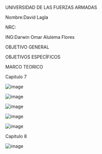 UNIVERSIDAD DE LAS FUERZAS ARMADAS

Nombre:David Lagla

NRC:

ING:Darwin Omar Alulema Flores

OBJETIVO GENERAL

OBJETIVOS ESPECÍFICOS


MARCO TEORICO

Capitulo 7

![image](https://user-images.githubusercontent.com/116814386/206787331-05711cf8-50d3-48eb-9f86-1bb8da2408ab.png)

![image](https://user-images.githubusercontent.com/116814386/206788377-5f47ea80-1816-49cc-a77b-feed8bb02042.png)

![image](https://user-images.githubusercontent.com/116814386/206789851-674e8147-99f6-412f-8c0e-a0c7d932db45.png)

![image](https://user-images.githubusercontent.com/116814386/206793002-985e48a4-c2d6-47cc-a8ac-a3dec44ccf12.png)

![image](https://user-images.githubusercontent.com/116814386/206788781-fb7f5ce5-8268-47ab-a52d-3b53e51aefc1.png)

Capitulo 8

![image](https://user-images.githubusercontent.com/116814386/206788952-27132a07-736e-41d4-8ea1-c72786e0fc54.png)


